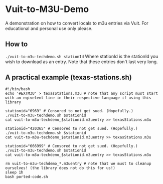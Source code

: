 # Vuit-to-M3U-Demo
A demonstration on how to convert locals to m3u entries via Vuit. For educational and personal use only please.

## How to
`./vuit-to-m3u-techdemo.sh stationId`
Where stationId is the stationId you wish to download as an entry.
Note that these entries don't last very long.

## A practical example (texas-stations.sh)

```
#!/bin/bash
echo '#EXTM3U' > texasStations.m3u # note that any script must start with an eqivelent line in their respective language if using this library

stationid="6969" # Censored to not get sued. (Hopefully.)
./vuit-to-m3u-techdemo.sh $stationid
cat vuit-to-m3u-techdemo_$stationid.m3uentry >> texasStations.m3u

stationid="420365" # Censored to not get sued. (Hopefully.)
./vuit-to-m3u-techdemo.sh $stationid
cat vuit-to-m3u-techdemo_$stationid.m3uentry >> texasStations.m3u

stationid="666999" # Censored to not get sued. (Hopefully.)
./vuit-to-m3u-techdemo.sh $stationid
cat vuit-to-m3u-techdemo_$stationid.m3uentry >> texasStations.m3u

rm vuit-to-m3u-techdemo_*.m3uentry # note that we must to cleanup ourselves! (the library does not do this for us!)
sleep 1h
bash ported-code.sh
```
